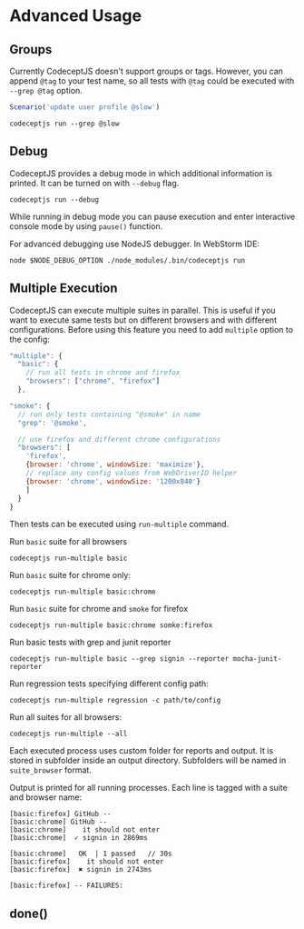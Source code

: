 # Advanced Usage

## Groups

Currently CodeceptJS doesn't support groups or tags. However, you can append `@tag` to your test name, so
all tests with `@tag` could be executed with `--grep @tag` option.

```js
Scenario('update user profile @slow')
```

```
codeceptjs run --grep @slow
```

## Debug

CodeceptJS provides a debug mode in which additional information is printed.
It can be turned on with `--debug` flag.

```
codeceptjs run --debug
```

While running in debug mode you can pause execution and enter interactive console mode by using `pause()` function.

For advanced debugging use NodeJS debugger. In WebStorm IDE:

```
node $NODE_DEBUG_OPTION ./node_modules/.bin/codeceptjs run
```

## Multiple Execution

CodeceptJS can execute multiple suites in parallel. This is useful if you want to execute same tests but on different browsers and with different configurations. Before using this feature you need to add `multiple` option to the config:


```js
"multiple": {
  "basic": {
    // run all tests in chrome and firefox
    "browsers": ["chrome", "firefox"]
  },

"smoke": {
  // run only tests containing "@smoke" in name
  "grep": '@smoke',

  // use firefox and different chrome configurations
  "browsers": [
    'firefox',
    {browser: 'chrome', windowSize: 'maximize'},
    // replace any config values from WebDriverIO helper
    {browser: 'chrome', windowSize: '1200x840'}
    ]
  }
}
```
Then tests can be executed using `run-multiple` command.

Run `basic` suite for all browsers

```
codeceptjs run-multiple basic
```

Run `basic` suite for chrome only:

```
codeceptjs run-multiple basic:chrome
```

Run `basic` suite for chrome and `smoke` for firefox

```
codeceptjs run-multiple basic:chrome somke:firefox
```

Run basic tests with grep and junit reporter

```
codeceptjs run-multiple basic --grep signin --reporter mocha-junit-reporter
```

Run regression tests specifying different config path:

```
codeceptjs run-multiple regression -c path/to/config
```

Run all suites for all browsers:

```
codeceptjs run-multiple --all
```

Each executed process uses custom folder for reports and output. It is stored in subfolder inside an output directory. Subfolders will be named in `suite_browser` format.

Output is printed for all running processes. Each line is tagged with a suite and browser name:

```
[basic:firefox] GitHub --
[basic:chrome] GitHub --
[basic:chrome]    it should not enter
[basic:chrome]  ✓ signin in 2869ms

[basic:chrome]   OK  | 1 passed   // 30s
[basic:firefox]    it should not enter
[basic:firefox]  ✖ signin in 2743ms

[basic:firefox] -- FAILURES:

```

## done()